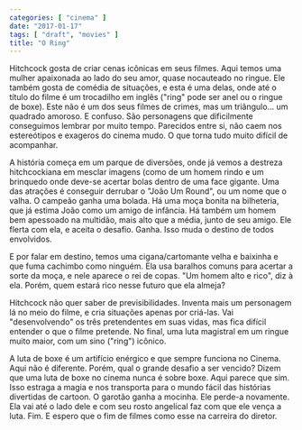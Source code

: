 ```yaml
---
categories: [ "cinema" ]
date: "2017-01-17"
tags: [ "draft", "movies" ]
title: "O Ring"
---
```

Hitchcock gosta de criar cenas icônicas em seus filmes. Aqui temos uma mulher apaixonada ao lado do seu amor, quase nocauteado no ringue. Ele também gosta de comédia de situações, e esta é uma delas, onde até o título do filme é um trocadilho em inglês ("ring" pode ser anel ou o ringue de boxe). Este não é um dos seus filmes de crimes, mas um triângulo... um quadrado amoroso. E confuso. São personagens que dificilmente conseguimos lembrar por muito tempo. Parecidos entre si, não caem nos estereótipos e exageros do cinema mudo. O que torna tudo muito difícil de acompanhar.

A história começa em um parque de diversões, onde já vemos a destreza hitchcockiana em mesclar imagens (como de um homem rindo e um brinquedo onde deve-se acertar bolas dentro de uma face gigante. Uma das atrações é conseguir derrubar o "João Um Round", ou um nome que o valha. O campeão ganha uma bolada. Há uma moça bonita na bilheteria, que já estima João como um amigo de infância. Há também um homem bem apessoado na multidão, mais alto que a média, junto de seu amigo. Ele flerta com ela, e aceita o desafio. Ganha. Isso muda o destino de todos envolvidos.

E por falar em destino, temos uma cigana/cartomante velha e baixinha e que fuma cachimbo como ninguém. Ela usa baralhos comuns para acertar a sorte da moça, e nele aparece o rei de copas. "Um homem alto e rico", diz à ela. Porém, quem estará rico nesse futuro que ela almeja?

Hitchcock não quer saber de previsibilidades. Inventa mais um personagem lá no meio do filme, e cria situações apenas por criá-las. Vai "desenvolvendo" os três pretendentes em suas vidas, mas fica difícil entender o que o filme pretende. No final, uma luta magistral em um ringue muito maior, com um sino ("ring") icônico.

A luta de boxe é um artifício enérgico e que sempre funciona no Cinema. Aqui não é diferente. Porém, qual o grande desafio a ser vencido? Dizem que uma luta de boxe no cinema nunca é sobre boxe. Aqui parece que sim. Isso estraga a magia e nos transporta para o mundo fácil das histórias divertidas de cartoon. O garotão ganha a mocinha. Ele perde-a novamente. Ela vai até o lado dele e com seu rosto angelical faz com que ele vença a luta. Fim. E espero que o fim de filmes como esse na carreira do diretor.
